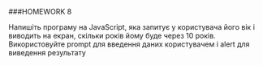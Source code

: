 ###HOMEWORK 8

Напишіть програму на JavaScript, яка запитує у користувача його вік і виводить на екран, 
скільки років йому буде через 10 років. 
Використовуйте prompt для введення даних користувачем і alert для виведення результату